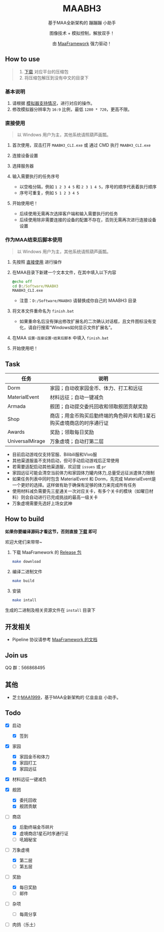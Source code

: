 <!-- markdownlint-disable MD033 MD041 -->
<div align="center">

# MAABH3

基于MAA全新架构的 蹦蹦蹦 小助手

图像技术 + 模拟控制，解放双手！

由 [MaaFramework](https://github.com/MaaXYZ/MaaFramework) 强力驱动！

</div>

## How to use

> 1. [下载](https://github.com/MaaXYZ/MAABH3/releases) 对应平台的压缩包
> 2. 将压缩包解压到没有中文的目录下

### 基本说明

1. 请根据 [模拟器支持情况](https://maa.plus/docs/zh-cn/manual/device/windows.html)，进行对应的操作。
2. 修改模拟器分辨率为 `16:9` 比例，最低 `1280 * 720`，更高不限。

### 直接使用

> 以 Windows 用户为主，其他系统请照葫芦画瓢。

1. 首次使用，双击打开 `MAABH3_CLI.exe` 或 通过 CMD 执行 `MAABH3_CLI.exe`
2. 连接设备设置
3. 选择服务器
4. 输入需要执行的任务序号

    - 以空格分隔，例如 `1 2 3 4 5` 和 `2 3 1 4 5`，序号的顺序代表着执行顺序
    - 序号可重复，例如 `5 1 2 3 4 5`

5. 开始使用吧！

   - 后续使用无需再次选择客户端和输入需要执行的任务
   - 后续使用除非需要连接的设备的配置不存在，否则无需再次进行连接设备设置

### 作为MAA结束后脚本使用

> 以 Windows 用户为主，其他系统请照葫芦画瓢。

1. 先按照 [直接使用](#直接使用) 进行操作
2. 在MAA目录下新建一个文本文件，在其中填入以下内容

    ```bat
    @echo off
    cd D:/Software/MAABH3
    MAABH3_CLI.exe
    ```

   - 注意：`D:/Software/MAABH3` 请替换成你自己的 MAABH3 目录

3. 将文本文件重命名为 `finish.bat`

    - 如果重命名后没有弹出修改扩展名的二次确认对话框，且文件图标没有变化，请自行搜索“Windows如何显示文件扩展名”。

4. 在MAA `设置`-`连接设置`-`结束后脚本` 中填入 `finish.bat`
5. 开始使用吧！

## Task

| 任务 | 说明 |
| ---- | ---- |
| Dorm | 家园；自动收家园金币、体力、打工和远征 |
| MaterialEvent | 材料远征；自动一键减负 |
| Armada | 舰团；自动提交委托回收和领取舰团贡献奖励 |
| Shop | 商店；用金币购买后勤终端的角色碎片和用1星石购买虚境商店的时序通行证 |
| Awards | 奖励；领取每日奖励 |
| UniversalMirage | 万象虚境；自动打第二层 |

- 目前启动游戏仅支持官服、Bilibili服和Vivo服
- 其他渠道服虽不支持启动，但可手动启动游戏后正常使用
- 若需要适配启动其他渠道服，欢迎提 `issues` 或 `pr`
- 家园远征可能会清空当前体力和家园体力罐内体力,总量受远征派遣体力限制
- 如果任务列表中同时包含 MaterialEvent 和 Dorm，先完成 MaterialEvent是一个更好的选择。这样做有助于确保有足够的体力来完成所有任务
- 使用材料减负需要先三星通关一次对应关卡，有多个关卡的模块（如曜日材料）则会自动进行已完成挑战的最高一级关卡
- 万象虚境需要先选好上场女武神

## How to build

**如果你要编译源码才看这节，否则直接 [下载](https://github.com/MaaXYZ/MAABH3/releases) 即可**

欢迎大佬们来带带~

1. 下载 MaaFramework 的 [Release 包](https://github.com/MaaXYZ/MaaFramework/releases)

    ```bash
    make download
    ```

2. 编译二进制文件

    ```bash
    make build
    ```

3. 安装

    ```bash
    make intall
    ```

生成的二进制及相关资源文件在 `install` 目录下

## 开发相关

- Pipeline 协议请参考 [MaaFramework 的文档](https://github.com/MaaXYZ/MaaFramework/blob/main/docs/zh_cn/3.1-%E4%BB%BB%E5%8A%A1%E6%B5%81%E6%B0%B4%E7%BA%BF%E5%8D%8F%E8%AE%AE.md)

## Join us

QQ 群：566868495

## 其他

- 芝士[MAA1999](https://github.com/MaaXYZ/MAA1999)，基于MAA全新架构的 亿韭韭韭 小助手。

## Todo

- [x] 启动
  - [x] 签到

- [x] 家园
  - [x] 家园金币和体力
  - [x] 家园打工
  - [x] 家园远征

- [x] 材料远征一键减负

- [x] 舰团
  - [x] 委托回收
  - [x] 舰团贡献

- [ ] 商店
  - [x] 后勤终端金币碎片
  - [x] 虚境商店1星石时序通行证
  - [ ] 吼姆秘宝

- [ ] 万象虚境
  - [x] 第二层
  - [ ] 第五层

- [ ] 奖励
  - [x] 每日奖励
  - [ ] 邮件

- [ ] 杂项
  - [ ] 每周分享

- [ ] 肉鸽（乐土）
